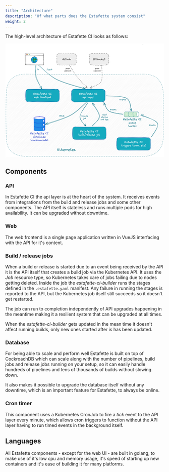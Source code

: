 ```yaml
---
title: "Architecture"
description: "Of what parts does the Estafette system consist"
weight: 2
---
```


The high-level architecture of Estafette CI looks as follows:

![Architecture overview](/design/architecture.png)

## Components

### API

In Estafette CI the api layer is at the heart of the system. It receives events from integrations from the build and release jobs and some other components. The API itself is stateless and runs multiple pods for high availability. It can be upgraded without downtime.

### Web

The web frontend is a single page application written in VueJS interfacing with the API for it's content.

### Build / release jobs

When a build or release is started due to an event being received by the API it is the API itself that creates a build job via the Kubernetes API. It uses the _Job_ resource type, so Kubernetes takes care of jobs failing due to nodes getting deleted. Inside the job the _estafette-ci-builder_ runs the stages defined in the `.estafette.yaml` manifest. Any failure in running the stages is reported to the API, but the Kubernetes job itself still succeeds so it doesn't get restarted.

The job can run to completion independently of API upgrades happening in the meantime making it a resilient system that can be upgraded at all times.

When the _estafette-ci-builder_ gets updated in the mean time it doesn't affect running builds, only new ones started after is has been updated.

### Database

For being able to scale and perform well Estafette is built on top of CockroachDB which can scale along with the number of pipelines, build jobs and release jobs running on your setup, so it can easily handle hundreds of pipelines and tens of thousands of builds without slowing down.

It also makes it possible to upgrade the database itself without any downtime, which is an important feature for Estafette, to always be online.

### Cron timer

This component uses a Kubernetes CronJob to fire a _tick_ event to the API layer every minute, which allows cron triggers to function without the API layer having to run timed events in the background itself.

## Languages

All Estafette components - except for the web UI - are built in golang, to make use of it's low cpu and memory usage, it's speed of starting up new containers and it's ease of building it for many platforms.